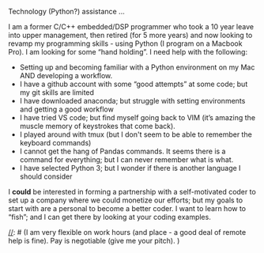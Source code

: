 Technology (Python?) assistance ...

I am a former C/C++ embedded/DSP programmer who took a 10 year leave into upper management, then retired (for 5 more years) and now looking to revamp my programming skills - using Python (I program on a Macbook Pro). I am looking for some “hand holding”. I need help with the following:

* Setting up and becoming familiar with a Python environment on my Mac AND developing a workflow. 
* I have a github account with some “good attempts” at some code; but my git skills are limited
* I have downloaded anaconda; but struggle with setting environments and getting a good workflow
* I have tried VS code; but find myself going back to VIM (it’s amazing the muscle memory of keystrokes that come back).
* I played around with tmux (but I don't seem to be able to remember the keyboard commands)
* I cannot get the hang of Pandas commands. It seems there is a command for everything; but I can never remember what is what.
* I have selected Python 3; but I wonder if there is another language I should consider

[//]: # (I live in the Elkridge, MD area and I would be most interested in-person help; but am willing to work virtually.)

I **could** be interested in forming a partnership with a self-motivated coder to set up a company where we could monetize our efforts; but my goals to start with are a personal to become a better coder. I want to learn how to “fish”; and I can get there by looking at your coding examples.

[//]: # (I am very flexible on work hours (and place - a good deal of remote help is fine).  Pay is negotiable (give me your pitch). )
